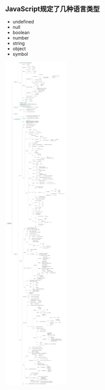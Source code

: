 ## JavaScript规定了几种语言类型

* undefined
* null
* boolean
* number
* string
* object
* symbol

![](https://github.com/liuyuqin1991/polaris/blob/master/frontend/note/note-images/javascript-type.png)